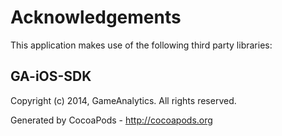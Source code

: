 # Acknowledgements
This application makes use of the following third party libraries:

## GA-iOS-SDK

Copyright (c) 2014, GameAnalytics.
All rights reserved.

Generated by CocoaPods - http://cocoapods.org
